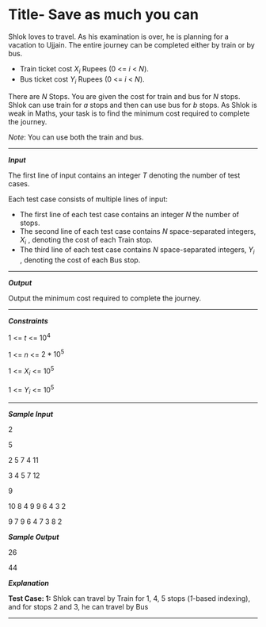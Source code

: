 # Title- Save as much you can

Shlok loves to travel. As his examination is over, he is planning for a vacation to Ujjain. The entire journey can be completed either by train or by bus. 

- Train ticket cost $X$<sub>$i$</sub> Rupees ($0$ <= $i$ < $N$).
- Bus ticket cost $Y$<sub>$i$</sub> Rupees ($0$ <= $i$ < $N$).

There are $N$ Stops. You are given the cost for train and bus for $N$ stops. Shlok can use train for $a$ stops and then can use bus for $b$ stops. As Shlok is weak in Maths, your task is to find the minimum cost required to complete the journey.

$Note$: You can use both the train and bus.

---
***Input***

The first line of input contains an integer $T$ denoting the number of test cases.

Each test case consists of multiple lines of input:

- The first line of each test case contains an integer $N$
the number of stops.
- The second line of each test case contains $N$ space-separated integers, $X$<sub>$i$</sub>
, denoting the cost of each Train stop.
- The third line of each test case contains $N$ space-separated integers, $Y$<sub>$i$</sub>
, denoting the cost of each Bus stop.

---
***Output***

Output the minimum cost required to complete the journey.

---

***Constraints***

1 <= $t$ <= $10^{4}$

1 <= $n$ <= $2*10^{5}$ 

1 <= $X$<sub>$i$</sub> <= $10^{5}$

1 <= $Y$<sub>$i$</sub> <= $10^{5}$

---

***Sample Input***

2

5

2 5 7 4 11

3 4 5 7 12

9

10 8 4 9 9 6 4 3 2

9 7 9 6 4 7 3 8 2

***Sample Output***

26

44

***Explanation***

**Test Case: 1:**
Shlok can travel by Train for 1, 4, 5 stops (_1_-based indexing), and for stops 2 and 3, he can travel by Bus

---